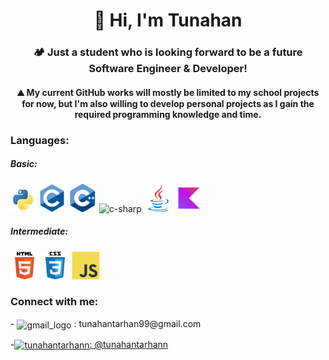 <h1 align="center">👋 Hi, I'm Tunahan</h1>
<h3 align="center">🏕️ Just a student who is looking forward to be a future Software Engineer & Developer!</h3>
<h4 align="center">⛰️ My current GitHub works will mostly be limited to my school projects for now, but I'm also willing to develop personal projects as I gain the required programming knowledge and time.</p>

<h3 align="left">Languages:</h3>
<h5>Basic:</h4>
<p align="left">
  <img src="https://raw.githubusercontent.com/devicons/devicon/master/icons/python/python-original.svg" alt="python" width="40" height="40"/>  <img src="https://raw.githubusercontent.com/devicons/devicon/master/icons/c/c-original.svg" alt="c" width="45" height="45"/>   <img src="https://raw.githubusercontent.com/devicons/devicon/master/icons/cplusplus/cplusplus-original.svg" alt="cplusplus" width="45" height="45"/>
  <img src="https://raw.githubusercontent.com/devicons/devicon/master/icons/c-sharp/c-sharp.svg" alt="c-sharp" width="45" height="45"/>
  <img src="https://raw.githubusercontent.com/devicons/devicon/master/icons/java/java-original.svg" alt="java" width="45" height="45"/>
  <img src="https://raw.githubusercontent.com/devicons/devicon/master/icons/kotlin/kotlin-original.svg" alt="kotlin" width="45" height="45"/>
</p>
<h5>Intermediate:</h4>
<p align="left">
   <img src="https://raw.githubusercontent.com/devicons/devicon/master/icons/html5/html5-original-wordmark.svg" alt="html5" width="45" height="45"/>    <img src="https://raw.githubusercontent.com/devicons/devicon/master/icons/css3/css3-original-wordmark.svg" alt="css3" width="45" height="45"/>         <img src="https://raw.githubusercontent.com/devicons/devicon/master/icons/javascript/javascript-original.svg" alt="javascript" width="45" height="45"/></p>

<h3 align="left">Connect with me:</h3>
<p align="left">- <img align="center" src="https://upload.wikimedia.org/wikipedia/commons/thumb/7/7e/Gmail_icon_%282020%29.svg/2560px-Gmail_icon_%282020%29.svg.png" alt="gmail_logo" height="25" width="35" /> : tunahantarhan99@gmail.com
<p align="left">-<a href="https://twitter.com/tunahantarhann" target="blank"><img align="center" src="https://raw.githubusercontent.com/rahuldkjain/github-profile-readme-generator/master/src/images/icons/Social/twitter.svg" alt="tunahantarhann" height="30" width="40" />: @tunahantarhann</a></p>


